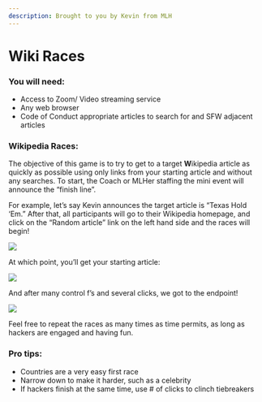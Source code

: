 ```yaml
---
description: Brought to you by Kevin from MLH
---
```


# Wiki Races

### **You will need:**

* Access to Zoom/ Video streaming service
* Any web browser
* Code of Conduct appropriate articles to search for and SFW adjacent articles

### **Wikipedia Races:**

The objective of this game is to try to get to a target **W**ikipedia article as quickly as possible using only links from your starting article and without any searches. To start, the Coach or MLHer staffing the mini event will announce the “finish line”. 

For example, let’s say Kevin announces the target article is “Texas Hold ‘Em.” After that, all participants will go to their Wikipedia homepage, and click on the “Random article” link on the left hand side and the races will begin!



![](https://lh3.googleusercontent.com/4rDBkTwe_s8VmrNeTUAy44kZiiSaFzHhOxIKBII0_nBV2sNXUK0dfjVNi36beevkguISz-43FdFpn7tzx3xYWx-WkYaow-qfR495iHBVPS6s3kYA-AkrBevQObqhYHlqAkHxSlVc)

At which point, you’ll get your starting article:

![](https://lh6.googleusercontent.com/MR4G2ZQegF2MUKzo7GEr_PH6GH6xFyD5TwksebCmQEYbAbdFKrYBv0iP0jVBKi6R0npi26FS2aoMNHiexSM2uQqCxwmUrNFjkizJUlWPzS9R8L0Xfr0CfeS0Nh5pl-qHY4fjI1jd)

And after many control f’s and several clicks, we got to the endpoint! 

![](https://lh3.googleusercontent.com/8CwnLhQyKENbDDYY4wdAjMZgGB7F7N7NnuOr-r-soMnvB2TQgLOFKsFi6k_tySiWqJytWq4mvefus5QUzgCno_fmR6UteY51OZ-WD6xhukx3eOSV8yg3gRo6FPEaDTX0Y_7OZlH4)

Feel free to repeat the races as many times as time permits, as long as hackers are engaged and having fun. 

### **Pro tips:**

* Countries are a very easy first race
* Narrow down to make it harder, such as a celebrity
* If hackers finish at the same time, use \# of clicks to clinch tiebreakers



